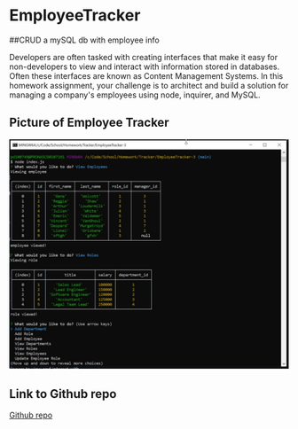 # EmployeeTracker

##CRUD a mySQL db with employee info

Developers are often tasked with creating interfaces that make it easy for non-developers to view and interact with information stored in databases. Often these interfaces are known as Content Management Systems. In this homework assignment, your challenge is to architect and build a solution for managing a company's employees using node, inquirer, and MySQL.

## Picture of Employee Tracker

![Notes Main](tracker.jpg)


## Link to Github repo
[Github repo](https://github.com/pfdemarco/EmployeeTracker/)
